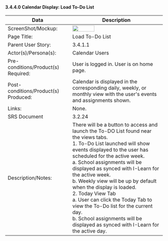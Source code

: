 #### 3.4.4.0 Calendar Display: Load To-Do List

| Data | Description |
| --- |--- |
| ScreenShot/Mockup: | <img  src="https://github.com/MCLifeLeader/CS364/blob/master/SDD/resources/3.4.4.0.png" height="50%" width="50%"> |
| Page Title: | Load To-Do List|
| Parent User Story:| 3.4.1.1|
| Actor(s)/Persona(s): | Calendar Users|
| Pre-conditions/Product(s) Required: | User is logged in. User is on home page.|
| Post-conditions/Product(s) Produced: | Calendar is displayed in the corresponding daily, weekly, or monthly view with the user's events and assignments shown. |
| Links: | None.|
| SRS Document | 3.2.24 |
| Description/Notes:| There will be a button to access and launch the To-DO List found near the views tabs. <br> 1. To-Do List launched will show events displayed to the user has scheduled for the active week.<br> a. School assignments will be displayed as synced with I-Learn for the active week.<br> b. Weekly view will be up by default when the display is loaded.<br> 2. Today View Tab <br> a. User can click the Today Tab to view the To-Do list for the current day. <br> b. School assignments will be displayed as synced with I-Learn for the active day. <br>


